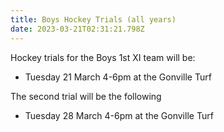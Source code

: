 ```yaml
---
title: Boys Hockey Trials (all years)
date: 2023-03-21T02:31:21.798Z
---
```

Hockey trials for the Boys 1st XI team will be:

* Tuesday 21 March 4-6pm at the Gonville Turf  

The second trial will be the following
  
* Tuesday 28 March 4-6pm at the Gonville Turf